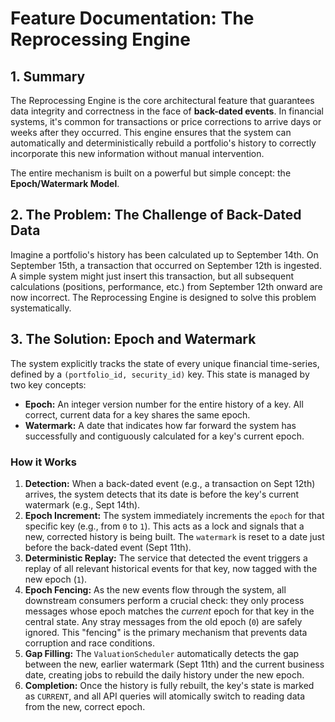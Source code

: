 # Feature Documentation: The Reprocessing Engine

## 1. Summary

The Reprocessing Engine is the core architectural feature that guarantees data integrity and correctness in the face of **back-dated events**. In financial systems, it's common for transactions or price corrections to arrive days or weeks after they occurred. This engine ensures that the system can automatically and deterministically rebuild a portfolio's history to correctly incorporate this new information without manual intervention.

The entire mechanism is built on a powerful but simple concept: the **Epoch/Watermark Model**.

## 2. The Problem: The Challenge of Back-Dated Data

Imagine a portfolio's history has been calculated up to September 14th. On September 15th, a transaction that occurred on September 12th is ingested. A simple system might just insert this transaction, but all subsequent calculations (positions, performance, etc.) from September 12th onward are now incorrect. The Reprocessing Engine is designed to solve this problem systematically.

## 3. The Solution: Epoch and Watermark

The system explicitly tracks the state of every unique financial time-series, defined by a `(portfolio_id, security_id)` key. This state is managed by two key concepts:

* **Epoch:** An integer version number for the entire history of a key. All correct, current data for a key shares the same epoch.
* **Watermark:** A date that indicates how far forward the system has successfully and contiguously calculated for a key's current epoch.

### How it Works

1.  **Detection:** When a back-dated event (e.g., a transaction on Sept 12th) arrives, the system detects that its date is before the key's current watermark (e.g., Sept 14th).
2.  **Epoch Increment:** The system immediately increments the `epoch` for that specific key (e.g., from `0` to `1`). This acts as a lock and signals that a new, corrected history is being built. The `watermark` is reset to a date just before the back-dated event (Sept 11th).
3.  **Deterministic Replay:** The service that detected the event triggers a replay of all relevant historical events for that key, now tagged with the new epoch (`1`).
4.  **Epoch Fencing:** As the new events flow through the system, all downstream consumers perform a crucial check: they only process messages whose epoch matches the *current* epoch for that key in the central state. Any stray messages from the old epoch (`0`) are safely ignored. This "fencing" is the primary mechanism that prevents data corruption and race conditions.
5.  **Gap Filling:** The `ValuationScheduler` automatically detects the gap between the new, earlier watermark (Sept 11th) and the current business date, creating jobs to rebuild the daily history under the new epoch.
6.  **Completion:** Once the history is fully rebuilt, the key's state is marked as `CURRENT`, and all API queries will atomically switch to reading data from the new, correct epoch.